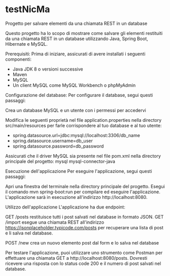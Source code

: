 # testNicMa
Progetto per salvare elementi da una chiamata REST in un database

Questo progetto ha lo scopo di mostrare come salvare gli elementi restituiti da una chiamata REST in un database utilizzando Java, Spring Boot, Hibernate e MySQL.

Prerequisiti:
Prima di iniziare, assicurati di avere installati i seguenti componenti:
- Java JDK 8 o versioni successive
- Maven
- MySQL
- Un client MySQL come MySQL Workbench o phpMyAdmin

Configurazione del database:
Per configurare il database, segui questi passaggi:

Crea un database MySQL e un utente con i permessi per accedervi

Modifica le seguenti proprietà nel file application.properties nella directory src/main/resources per farle corrispondere al tuo database e al tuo utente:
- spring.datasource.url=jdbc:mysql://localhost:3306/db_name
- spring.datasource.username=db_user
- spring.datasource.password=db_password

Assicurati che il driver MySQL sia presente nel file pom.xml nella directory principale del progetto:
<dependency>
    <groupId>mysql</groupId>
    <artifactId>mysql-connector-java</artifactId>
</dependency>

Esecuzione dell'applicazione
Per eseguire l'applicazione, segui questi passaggi:

Apri una finestra del terminale nella directory principale del progetto.
Esegui il comando mvn spring-boot:run per compilare ed eseguire l'applicazione.
L'applicazione sarà in esecuzione all'indirizzo http://localhost:8080.

Utilizzo dell'applicazione
L'applicazione ha due endpoint:

GET /posts restituisce tutti i post salvati nel database in formato JSON.
GET /import esegue una chiamata REST all'indirizzo https://jsonplaceholder.typicode.com/posts per recuperare una lista di post e li salva nel database.

POST /new crea un nuovo elemento post dal form e lo salva nel database

Per testare l'applicazione, puoi utilizzare uno strumento come Postman per effettuare una chiamata GET a http://localhost:8080/posts. Dovresti ricevere una risposta con lo status code 200 e il numero di post salvati nel database.

